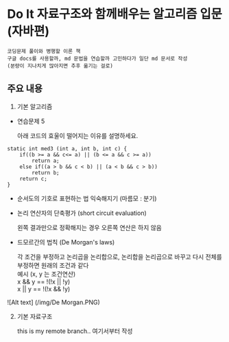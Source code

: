 # Do It 자료구조와 함께배우는 알고리즘 입문 (자바편)
	코딩문제 풀이와 병행할 이론 책 
	구글 docs를 사용할까, md 문법을 연습할까 고민하다가 일단 md 문서로 작성
	(분량이 지나치게 많아지면 추후 옮기는 걸로) 

## 주요 내용 
1. 기본 알고리즘
* 연습문제 5

	아래 코드의 효울이 떨어지는 이유를 설명하세요.
	
```
static int med3 (int a, int b, int c) {
	if((b >= a && c<= a) || (b <= a && c >= a))
		return a;
	else if((a > b && c < b) || (a < b && c > b))
		return b;
	return c;
}
```

* 순서도의 기호로 표현하는 법 익숙해지기 (마름모 : 분기)
* 논리 연산자의 단축평가 (short circuit evaluation)

	왼쪽 결과만으로 정확해지는 경우 오른쪽 연산은 하지 않음
* 드모르간의 법칙 (De Morgan's laws)

	각 조건을 부정하고 논리곱을 논리합으로, 논리합을 논리곱으로 바꾸고 다시 전체를 부정하면 원래의 조건과 같다   
	예시 (x, y 는 조건연산)   
	x && y == !(!x || !y)   
	x || y == !(!x && !y)   
	
![Alt text] (/img/De Morgan.PNG)
	
	
	
2. 기본 자료구조

	this is my remote branch..
	여기서부터 작성
